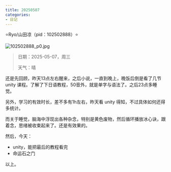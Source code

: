 ```yaml
---
title: 20250507
categories:
- 日记
---
```

⭐Ryo/山田凉（pid：102502888）⭐

![102502888_p0.jpg](https://byyw-oss1.oss-cn-hangzhou.aliyuncs.com/img/2025/05/07-3c51dfa4229da1de0b775f0ed361f88f-102502888_p0.jpg.webp)

>日期：2025-05-07，周三
>
>天气：晴

还是先回顾，昨天13点左右醒来，之后小说，一直到晚上，晚饭后倒是看了几节 unity 课程。了解了下日语教程，50音外，就是单字与语法了。之后23点多睡觉。

另外，学习的有效时长，差不多有1h左右，昨天看 unity 得知，不过具体如何还得多统计。

而关于睡觉，脑海中浮现出各种杂念，特别是黄色废物，然后循环播放冰心诀，跟着念，思绪被收束起来了。还是有效果的。

然后，今天：

- unity，能把最后的教程看完
- 命运石之门

以上。
